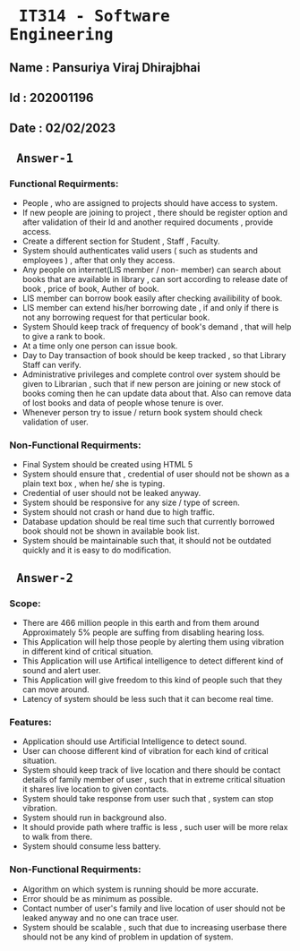 # <pre>     IT314 - Software Engineering    </pre> 

## Name : Pansuriya Viraj Dhirajbhai
## Id : 202001196
## Date : 02/02/2023

## **<pre>                                   Answer-1  </pre>**

 

### Functional Requirments:

* People , who are assigned to projects should have access to system. 
* If new people are joining to project , there should be register option and after validation of their Id and another required documents , provide access.
* Create a different section for Student , Staff , Faculty.
* System should authenticates valid users ( such as students and employees ) , after that only they access.
* Any people on internet(LIS member / non- member) can search about books that are available in library , can sort according to release date of book , price of book, 
   Auther of book.
* LIS member can borrow book easily after checking availibility of book. 
* LIS member can extend his/her borrowing date , if and only if there is not any borrowing request for that perticular book.
* System Should keep track of frequency of book's demand , that will help to give a rank to book.
* At a time only one person can issue book.
* Day to Day transaction of book should be keep tracked , so that Library Staff can verify. 
* Administrative privileges and complete control over system should be given to Librarian , such that if new person are joining or new stock of books coming then he can update data about that. Also can remove data of lost books and data of people whose tenure is over. 
* Whenever person try to issue / return book system should check validation of user. 

### Non-Functional Requirments:

* Final System should be created using HTML 5 
* System should ensure that , credential of user should not be shown as a plain text box , when he/ she is typing. 
* Credential of user should not be leaked anyway.
* System should be responsive for any size / type of screen.
* System should not crash or hand due to high traffic.
* Database updation should be real time such that currently borrowed book should not be shown in available book list.
* System should be maintainable such that, it should not be outdated quickly and it is easy to do modification. 


## **<pre>                                   Answer-2  </pre>**

### Scope:

* There are 466 million people in this earth and from them around Approximately 5% people are suffing from disabling hearing loss.
* This Application will help those people by alerting them using vibration in different kind of critical situation. 
* This Application will use Artifical intelligence to detect different kind of sound and alert user.
* This Application will give freedom to this kind of people such that they can move around. 
* Latency of system should be less such that it can become real time.


### Features:

* Application should use Artificial Intelligence to detect sound.
* User can choose different kind of vibration for each kind of critical situation.
* System should keep track of live location and there should be contact details of family member of user , such that in extreme critical situation it shares live location to given contacts.
* System should take response from user such that , system can stop vibration. 
* System should run in background also. 
* It should provide path where traffic is less , such user will be more relax to walk from there.
* System should consume less battery.

### Non-Functional Requirments:

* Algorithm on which system is running should be more accurate.
* Error should be as minimum as possible.
* Contact number of user's family and live location of user should not be leaked anyway and no one can trace user.
* System should be scalable , such that due to increasing userbase there should not be any kind of problem in updation of system. 





